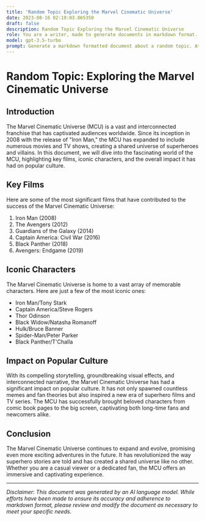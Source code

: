```yaml
---
title: 'Random Topic Exploring the Marvel Cinematic Universe'
date: 2023-08-16 02:19:03.865350
draft: false
description: Random Topic Exploring the Marvel Cinematic Universe
role: You are a writer, made to generate documents in markdown format. It is very important that all of the documents you generate are in valid markdown format.
model: gpt-3.5-turbo
prompt: Generate a markdown formatted document about a random topic. At the bottom, include a disclaimer explaining that the document was generated by you. The first line of the document should be the title. Make sure that the entire document is in proper markdown format, using a mix of various tags to make the document visually appealing.
---
```


# Random Topic: Exploring the Marvel Cinematic Universe

## Introduction

The Marvel Cinematic Universe (MCU) is a vast and interconnected franchise that has captivated audiences worldwide. Since its inception in 2008 with the release of "Iron Man," the MCU has expanded to include numerous movies and TV shows, creating a shared universe of superheroes and villains. In this document, we will dive into the fascinating world of the MCU, highlighting key films, iconic characters, and the overall impact it has had on popular culture.

## Key Films

Here are some of the most significant films that have contributed to the success of the Marvel Cinematic Universe:

1. Iron Man (2008)
2. The Avengers (2012)
3. Guardians of the Galaxy (2014)
4. Captain America: Civil War (2016)
5. Black Panther (2018)
6. Avengers: Endgame (2019)

## Iconic Characters

The Marvel Cinematic Universe is home to a vast array of memorable characters. Here are just a few of the most iconic ones:

- Iron Man/Tony Stark
- Captain America/Steve Rogers
- Thor Odinson
- Black Widow/Natasha Romanoff
- Hulk/Bruce Banner
- Spider-Man/Peter Parker
- Black Panther/T'Challa

## Impact on Popular Culture

With its compelling storytelling, groundbreaking visual effects, and interconnected narrative, the Marvel Cinematic Universe has had a significant impact on popular culture. It has not only spawned countless memes and fan theories but also inspired a new era of superhero films and TV series. The MCU has successfully brought beloved characters from comic book pages to the big screen, captivating both long-time fans and newcomers alike.

## Conclusion

The Marvel Cinematic Universe continues to expand and evolve, promising even more exciting adventures in the future. It has revolutionized the way superhero stories are told and has created a shared universe like no other. Whether you are a casual viewer or a dedicated fan, the MCU offers an immersive and captivating experience.

---

*Disclaimer: This document was generated by an AI language model. While efforts have been made to ensure its accuracy and adherence to markdown format, please review and modify the document as necessary to meet your specific needs.*